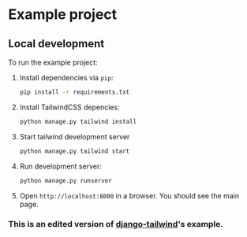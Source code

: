 # Example project

## Local development

To run the example project:

1. Install dependencies via `pip`:
   
    ```bash
    pip install -r requirements.txt
    ```
2. Install TailwindCSS depencies:
   
    ```bash
    python manage.py tailwind install
    ```
    
3. Start tailwind development server

   ```bash
   python manage.py tailwind start
   ```

2. Run development server:

    ```bash
    python manage.py runserver
    ```

3. Open `http://localhost:8000` in a browser. You should see the main page.   


### This is an edited version of [django-tailwind](https://github.com/timonweb/django-tailwind/)'s example.

